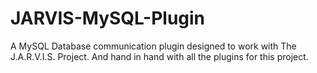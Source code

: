 # JARVIS-MySQL-Plugin
A MySQL Database communication plugin designed to work with The J.A.R.V.I.S. Project. And hand in hand with all the plugins for this project.
